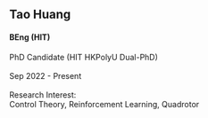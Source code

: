 ## Tao Huang
#### BEng (HIT)

<div align="justify">
PhD Candidate (HIT HKPolyU Dual-PhD)
<br/><br/>
Sep 2022 - Present
<br/><br/>
Research Interest: <br/>
Control Theory, Reinforcement Learning, Quadrotor
</div>
